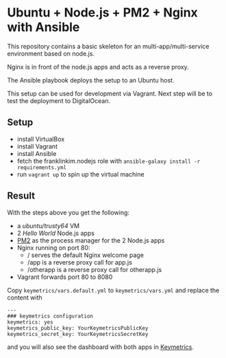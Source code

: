 # Ubuntu + Node.js + PM2 + Nginx with Ansible

This repository contains a basic skeleton for an multi-app/multi-service environment based on node.js.

Nginx is in front of the node.js apps and acts as a reverse proxy.

The Ansible playbook deploys the setup to an Ubuntu host.

This setup can be used for development via Vagrant. Next step will be to test the deployment to DigitalOcean.

## Setup

 * install VirtualBox
 * install Vagrant
 * install Ansible
 * fetch the franklinkim.nodejs role with `ansible-galaxy install -r requirements.yml`
 * run `vagrant up` to spin up the virtual machine

## Result

With the steps above you get the following:

 * a *ubuntu/trusty64* VM
 * 2 *Hello World* Node.js apps
 * [PM2](https://github.com/Unitech/pm2) as the process manager for the 2 Node.js apps
 * Nginx running on port 80:
     - / serves the default Nginx welcome page
     - /app is a reverse proxy call for app.js
     - /otherapp is a reverse proxy call for otherapp.js
 * Vagrant forwards port 80 to 8080 

Copy `keymetrics/vars.default.yml` to `keymetrics/vars.yml` and replace the content with

    ---
    ### keymetrics configuration
    keymetrics: yes
    keymetrics_public_key: YourKeymetricsPublicKey
    keymetrics_secret_key: YourKeymetricsSecretKey

and you will also see the dashboard with both apps in [Keymetrics](https://keymetrics.io/).
